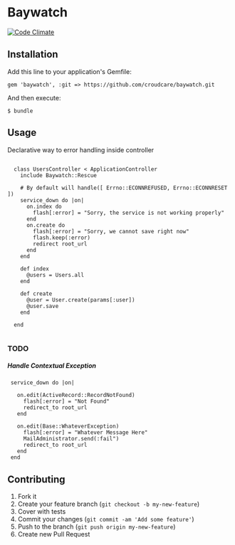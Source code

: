 # Baywatch

[![Code Climate](https://codeclimate.com/repos/520379417e00a429dc02c367/badges/6a679ba794edb297e6e0/gpa.png)](https://codeclimate.com/repos/520379417e00a429dc02c367/feed)

## Installation

Add this line to your application's Gemfile:

    gem 'baywatch', :git => https://github.com/croudcare/baywatch.git

And then execute:

    $ bundle


## Usage

Declarative way to error handling inside controller

````

  class UsersController < ApplicationController
    include Baywatch::Rescue

    # By default will handle([ Errno::ECONNREFUSED, Errno::ECONNRESET ])
    service_down do |on|      
      on.index do
        flash[:error] = "Sorry, the service is not working properly"
      end
      on.create do 
        flash[:error] = "Sorry, we cannot save right now"
        flash.keep(:error)
        redirect root_url
      end
    end
    
    def index
      @users = Users.all
    end
    
    def create
      @user = User.create(params[:user])
      @user.save
    end
    
  end
  
````

### TODO
##### Handle Contextual Exception
 
 ```
  service_down do |on|
  
    on.edit(ActiveRecord::RecordNotFound)
      flash[:error] = "Not Found"
      redirect_to root_url
    end
    
    on.edit(Base::WhateverException)
      flash[:error] = "Whatever Message Here"
      MailAdministrator.send(:fail")
      redirect_to root_url
    end
  end
 ```
 
## Contributing

1. Fork it
2. Create your feature branch (`git checkout -b my-new-feature`)
3. Cover with tests
4. Commit your changes (`git commit -am 'Add some feature'`)
5. Push to the branch (`git push origin my-new-feature`) 
6. Create new Pull Request
